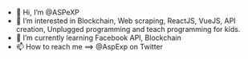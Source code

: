 - 👋 Hi, I’m @ASPeXP
- 👀 I’m interested in Blockchain, Web scraping, ReactJS, VueJS, API creation, Unplugged programming and teach programming for kids.
- 🌱 I’m currently learning Facebook API, Blockchain
- 📫 How to reach me ==> @AspExp on Twitter

<!---
ASPeXP/ASPeXP is a ✨ special ✨ repository because its `README.md` (this file) appears on your GitHub profile.
You can click the Preview link to take a look at your changes.
--->
